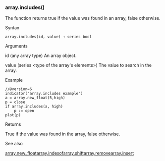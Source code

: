 ### array.includes()

The function returns true if the value was found in an array, false otherwise.

Syntax

```
array.includes(id, value) → series bool
```

Arguments

id (any array type) An array object.

value (series <type of the array's elements>) The value to search in the array.

Example

```
//@version=6  
indicator("array.includes example")  
a = array.new_float(5,high)  
p = close  
if array.includes(a, high)  
    p := open  
plot(p)
```

Returns

True if the value was found in the array, false otherwise.

See also

[array.new\_float](#fun_array.new_float)[array.indexof](#fun_array.indexof)[array.shift](#fun_array.shift)[array.remove](#fun_array.remove)[array.insert](#fun_array.insert)
